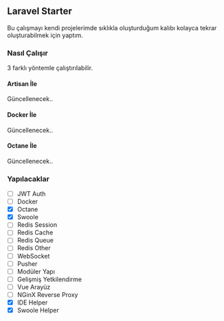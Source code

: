 ## Laravel Starter

Bu çalışmayı kendi projelerimde sıklıkla oluşturduğum kalıbı kolayca tekrar oluşturabilmek için yaptım.

### Nasıl Çalışır
3 farklı yöntemle çalıştırılabilir.

#### Artisan İle
Güncellenecek..

#### Docker İle
Güncellenecek..

#### Octane İle
Güncellenecek..

### Yapılacaklar

- [ ] JWT Auth
- [ ] Docker
- [x] Octane
- [x] Swoole
- [ ] Redis Session
- [ ] Redis Cache
- [ ] Redis Queue
- [ ] Redis Other
- [ ] WebSocket
- [ ] Pusher
- [ ] Modüler Yapı
- [ ] Gelişmiş Yetkilendirme
- [ ] Vue Arayüz
- [ ] NGinX Reverse Proxy
- [x] IDE Helper
- [x] Swoole Helper
